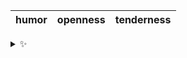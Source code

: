 | humor | openness | tenderness |
| :---: | :------: | :--------: |

<details>
  <summary>✨</summary>
  These words are chosen at random each day. New words will appear here tomorrow morning.
</details>